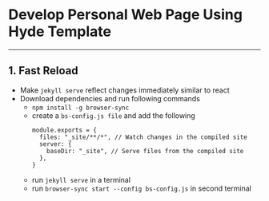 # Develop Personal Web Page Using Hyde Template

---

## 1. Fast Reload 
- Make `jekyll serve` reflect changes immediately similar to react
- Download dependencies and run following commands
  - `npm install -g browser-sync`
  - create a `bs-config.js file` and add the following
    ```
    module.exports = {
      files: "_site/**/*", // Watch changes in the compiled site
      server: {
        baseDir: "_site", // Serve files from the compiled site
      },
    }
    ```
  - run `jekyll serve`  in a terminal
  - run `browser-sync start --config bs-config.js` in second terminal

